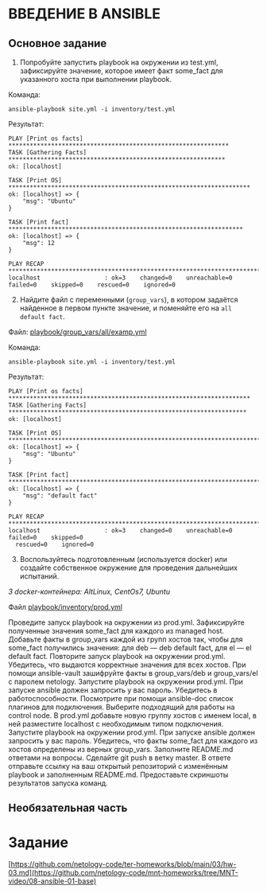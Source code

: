 # ВВЕДЕНИЕ В ANSIBLE

## Основное задание

1. Попробуйте запустить playbook на окружении из test.yml, зафиксируйте значение, которое имеет факт some_fact для указанного хоста при выполнении playbook.

Команда:
```
ansible-playbook site.yml -i inventory/test.yml
```

Результат:
```
PLAY [Print os facts] **************************************************************
TASK [Gathering Facts] *************************************************************
ok: [localhost]

TASK [Print OS] ********************************************************************
ok: [localhost] => {
    "msg": "Ubuntu"
}

TASK [Print fact] ******************************************************************
ok: [localhost] => {
    "msg": 12
}

PLAY RECAP *************************************************************************
localhost                  : ok=3    changed=0    unreachable=0    failed=0    skipped=0    rescued=0    ignored=0
```

2. Найдите файл с переменными (`group_vars`), в котором задаётся найденное в первом пункте значение, и поменяйте его на `all default fact`.

Файл: [playbook/group_vars/all/examp.yml](playbook/group_vars/all/examp.yml)

Команда:
```
ansible-playbook site.yml -i inventory/test.yml
```

Результат:
```
PLAY [Print os facts] ********************************************************************
TASK [Gathering Facts] *******************************************************************
ok: [localhost]

TASK [Print OS] **************************************************************************
ok: [localhost] => {
    "msg": "Ubuntu"
}

TASK [Print fact] ************************************************************************
ok: [localhost] => {
    "msg": "default fact"
}

PLAY RECAP *******************************************************************************
localhost                  : ok=3    changed=0    unreachable=0    failed=0    skipped=0  
  rescued=0    ignored=0
```

3. Воспользуйтесь подготовленным (используется docker) или создайте собственное окружение для проведения дальнейших испытаний.

_3 docker-контейнера: AltLinux, CentOs7, Ubuntu_ 

Файл [playbook/inventory/prod.yml](playbook/inventory/prod.yml)



Проведите запуск playbook на окружении из prod.yml. Зафиксируйте полученные значения some_fact для каждого из managed host.
Добавьте факты в group_vars каждой из групп хостов так, чтобы для some_fact получились значения: для deb — deb default fact, для el — el default fact.
Повторите запуск playbook на окружении prod.yml. Убедитесь, что выдаются корректные значения для всех хостов.
При помощи ansible-vault зашифруйте факты в group_vars/deb и group_vars/el с паролем netology.
Запустите playbook на окружении prod.yml. При запуске ansible должен запросить у вас пароль. Убедитесь в работоспособности.
Посмотрите при помощи ansible-doc список плагинов для подключения. Выберите подходящий для работы на control node.
В prod.yml добавьте новую группу хостов с именем local, в ней разместите localhost с необходимым типом подключения.
Запустите playbook на окружении prod.yml. При запуске ansible должен запросить у вас пароль. Убедитесь, что факты some_fact для каждого из хостов определены из верных group_vars.
Заполните README.md ответами на вопросы. Сделайте git push в ветку master. В ответе отправьте ссылку на ваш открытый репозиторий с изменённым playbook и заполненным README.md.
Предоставьте скриншоты результатов запуска команд.






## Необязательная часть


# Задание
[https://github.com/netology-code/ter-homeworks/blob/main/03/hw-03.md](https://github.com/netology-code/mnt-homeworks/tree/MNT-video/08-ansible-01-base)
